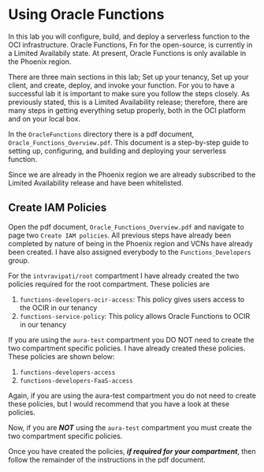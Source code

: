 # Using Oracle Functions

In this lab you will configure, build, and deploy a serverless function to the OCI infrastructure. Oracle Functions, Fn for the open-source, is currently in a Limited Availabily state.  At present, Oracle Functions is only available in the Phoenix region.

There are three main sections in this lab; Set up your tenancy, Set up your client, and create, deploy, and invoke your function. For you to have a successful lab it is important to make sure you follow the steps closely. As previously stated, this is a Limited Availability release; therefore, there are many steps in getting everything setup properly, both in the OCI platform and on your local box.

In the ```OracleFunctions``` directory there is a pdf document, ```Oracle_Functions_Overview.pdf```. This document is a step-by-step guide to setting up, configuring, and building and deploying your serverless function.  

Since we are already in the Phoenix region we are already subscribed to the Limited Availability release and have been whitelisted.

## Create IAM Policies

Open the pdf document, ```Oracle_Functions_Overview.pdf``` and navigate to page two ```Create IAM policies```. All previous steps have already been completed by nature of being in the Phoenix region and VCNs have already been created.  I have also assigned everybody to the ```Functions_Developers``` group.

For the ```intvravipati/root``` compartment I have already created the two policies required for the root compartment.  These policies are 

1. ```functions-developers-ocir-access```: This policy gives users access to the OCIR in our tenancy
2. ```functions-service-policy```: This policy allows Oracle Functions to OCIR in our tenancy

If you are using the ```aura-test``` compartment you DO NOT need to create the two compartment specific policies. I have already created these policies.  These policies are shown below:

1. ```functions-developers-access```
2. ```functions-developers-FaaS-access```

Again, if you are using the aura-test compartment you do not need to create these policies, but I would recommend that you have a look at these policies.

Now, if you are ***NOT*** using the ```aura-test``` compartment you must create the two compartment specific policies.

Once you have created the policies, ***if required for your compartment***, then follow the remainder of the instructions in the pdf document.